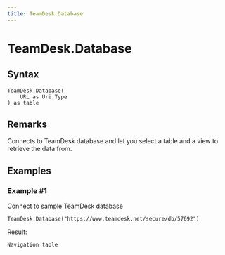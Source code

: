 ```yaml
---
title: TeamDesk.Database
---
```


# TeamDesk.Database



## Syntax

```powerquery
TeamDesk.Database(
    URL as Uri.Type
) as table
```


## Remarks

Connects to TeamDesk database and let you select a table and a view to retrieve the data from.


## Examples

### Example #1 
Connect to sample TeamDesk database
```powerquery
TeamDesk.Database("https://www.teamdesk.net/secure/db/57692")
```

Result: 
```powerquery
Navigation table
```



